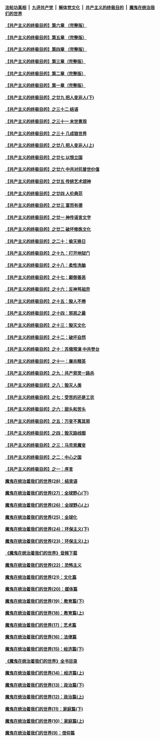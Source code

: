 

####  [法轮功真相](../../../../basic/blob/master/README.md?t=07030831) &nbsp;|&nbsp; [九评共产党](../../../../9ping.md/blob/master/README.md?t=07030831) &nbsp;|&nbsp; [解体党文化](../../../../jtdwh.md/blob/master/README.md?t=07030831)  &nbsp;|&nbsp; [共产主义的终极目的](../../../../gczydzjmd.md/blob/master/README.md?t=07030831) &nbsp;|&nbsp; [魔鬼在统治我们的世界](../../../../mgztzwmdsj.md/blob/master/README.md?t=07030831) 

#### [【共产主义的终极目的】第六章 （完整版）](../pages/nsc422/n11428913.md?t=07030831) 

#### [【共产主义的终极目的】第五章 （完整版）](../pages/nsc422/n11428912.md?t=07030831) 

#### [【共产主义的终极目的】第四章 （完整版）](../pages/nsc422/n11428907.md?t=07030831) 

#### [【共产主义的终极目的】第三章（完整版）](../pages/nsc422/n11428848.md?t=07030831) 

#### [【共产主义的终极目的】第二章（完整版）](../pages/nsc422/n11428831.md?t=07030831) 

#### [【共产主义的终极目的】第一章（完整版）](../pages/nsc422/n11417651.md?t=07030831) 

#### [【共产主义的终极目的】之廿九 把人变非人(下)](../pages/nsc422/n11344140.md?t=07030831) 

#### [【共产主义的终极目的】之三十二 结语](../pages/nsc422/n11360535.md?t=07030831) 

#### [【共产主义的终极目的】之三十一 末世景观](../pages/nsc422/n11351129.md?t=07030831) 

#### [【共产主义的终极目的】之三十 几成狼世界](../pages/nsc422/n11348280.md?t=07030831) 

#### [【共产主义的终极目的】之廿八 把人变非人(上)](../pages/nsc422/n11340492.md?t=07030831) 

#### [【共产主义的终极目的】之廿七 以恨立国](../pages/nsc422/n11336944.md?t=07030831) 

#### [【共产主义的终极目的】之廿六 中共对抗普世价值](../pages/nsc422/n11324785.md?t=07030831) 

#### [【共产主义的终极目的】之廿五 传统艺术颂神](../pages/nsc422/n11296396.md?t=07030831) 

#### [【共产主义的终极目的】之廿四 人伦典范](../pages/nsc422/n11296397.md?t=07030831) 

#### [【共产主义的终极目的】之廿三 富而有德](../pages/nsc422/n11283598.md?t=07030831) 

#### [【共产主义的终极目的】之廿一 神传语言文字](../pages/nsc422/n11263265.md?t=07030831) 

#### [【共产主义的终极目的】之廿二 破坏修炼文化](../pages/nsc422/n11245728.md?t=07030831) 

#### [【共产主义的终极目的】之二十：偷天换日](../pages/nsc422/n11238846.md?t=07030831) 

#### [【共产主义的终极目的】之十九：打开地狱门](../pages/nsc422/n11206376.md?t=07030831) 

#### [【共产主义的终极目的】之十八：柔性洗脑](../pages/nsc422/n11199994.md?t=07030831) 

#### [【共产主义的终极目的】之十七：颠倒善恶](../pages/nsc422/n11179782.md?t=07030831) 

#### [【共产主义的终极目的】之十六：反神骂祖宗](../pages/nsc422/n11166798.md?t=07030831) 

#### [【共产主义的终极目的】之十五：毁人不倦](../pages/nsc422/n11166792.md?t=07030831) 

#### [【共产主义的终极目的】之十四：邪恶之最](../pages/nsc422/n11150249.md?t=07030831) 

#### [【共产主义的终极目的】之十三：毁灭文化](../pages/nsc422/n11135227.md?t=07030831) 

#### [【共产主义的终极目的】之十二：破坏自然](../pages/nsc422/n11135214.md?t=07030831) 

#### [【共产主义的终极目的】之十：苏俄预演 中共登台](../pages/nsc422/n11118424.md?t=07030831) 

#### [【共产主义的终极目的】之十一：屠杀精英](../pages/nsc422/n11118442.md?t=07030831) 

#### [【共产主义的终极目的】之九：共产邪灵一路杀](../pages/nsc422/n11114139.md?t=07030831) 

#### [【共产主义的终极目的】之八：毁灭人类](../pages/nsc422/n11108503.md?t=07030831) 

#### [【共产主义的终极目的】之七：受苦的还是工农](../pages/nsc422/n11101809.md?t=07030831) 

#### [【共产主义的终极目的】之六：甜头和苦头](../pages/nsc422/n11096971.md?t=07030831) 

#### [【共产主义的终极目的】之五：万变不离其邪](../pages/nsc422/n11091285.md?t=07030831) 

#### [【共产主义的终极目的】之四：毁灭路线图](../pages/nsc422/n11086284.md?t=07030831) 

#### [【共产主义的终极目的】之三：马克思魔变](../pages/nsc422/n11061941.md?t=07030831) 

#### [【共产主义的终极目的】之二：中心之国](../pages/nsc422/n11047728.md?t=07030831) 

#### [【共产主义的终极目的】之一：序言](../pages/nsc422/n11086077.md?t=07030831) 

#### [魔鬼在统治着我们的世界(28)：结束语](../pages/nsc422/n10936246.md?t=07030831) 

#### [魔鬼在统治着我们的世界(27)：全球野心(下)](../pages/nsc422/n10928319.md?t=07030831) 

#### [魔鬼在统治着我们的世界(26)：全球野心(上)](../pages/nsc422/n10900318.md?t=07030831) 

#### [魔鬼在统治着我们的世界(25)：全球化](../pages/nsc422/n10788205.md?t=07030831) 

#### [魔鬼在统治着我们的世界(24)：环保主义(下)](../pages/nsc422/n10695307.md?t=07030831) 

#### [魔鬼在统治着我们的世界(23)：环保主义(上)](../pages/nsc422/n10688613.md?t=07030831) 

#### [《魔鬼在统治着我们的世界》音频下载](../pages/nsc422/n10635553.md?t=07030831) 

#### [魔鬼在统治着我们的世界(22)：恐怖主义](../pages/nsc422/n10614727.md?t=07030831) 

#### [魔鬼在统治着我们的世界(21)：文化篇](../pages/nsc422/n10597706.md?t=07030831) 

#### [魔鬼在统治着我们的世界(20)：媒体篇](../pages/nsc422/n10586579.md?t=07030831) 

#### [魔鬼在统治着我们的世界(19)：教育篇(下)](../pages/nsc422/n10564808.md?t=07030831) 

#### [魔鬼在统治着我们的世界(18)：教育篇(上)](../pages/nsc422/n10526970.md?t=07030831) 

#### [魔鬼在统治着我们的世界(17)：艺术篇](../pages/nsc422/n10499093.md?t=07030831) 

#### [魔鬼在统治着我们的世界(16)：法律篇](../pages/nsc422/n10485969.md?t=07030831) 

#### [魔鬼在统治着我们的世界(15)：经济篇(下)](../pages/nsc422/n10469975.md?t=07030831) 

#### [《魔鬼在统治着我们的世界》全书目录](../pages/nsc422/n10464261.md?t=07030831) 

#### [魔鬼在统治着我们的世界(14)：经济篇(上)](../pages/nsc422/n10457370.md?t=07030831) 

#### [魔鬼在统治着我们的世界(13)：政治篇(下)](../pages/nsc422/n10448270.md?t=07030831) 

#### [魔鬼在统治着我们的世界(12)：政治篇(上)](../pages/nsc422/n10444576.md?t=07030831) 

#### [魔鬼在统治着我们的世界(11)：家庭篇(下)](../pages/nsc422/n10440961.md?t=07030831) 

#### [魔鬼在统治着我们的世界(10)：家庭篇(上)](../pages/nsc422/n10435448.md?t=07030831) 

#### [魔鬼在统治着我们的世界(9)：信仰篇](../pages/nsc422/n10432159.md?t=07030831) 


